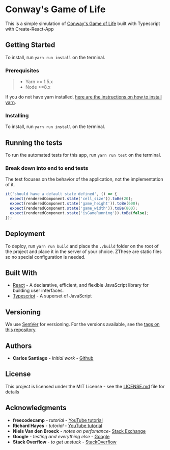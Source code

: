 # Conway's Game of Life

This is a simple simulation of [Conway's Game of Life](https://en.wikipedia.org/wiki/Conway%27s_Game_of_Life) built with Typescript with Create-React-App

## Getting Started

To install, run  `yarn run install` on the terminal.

### Prerequisites

> - Yarn >= 1.5.x
> - Node >=8.x

If you do not have yarn installed, [here are the instructions on how to install yarn](https://yarnpkg.com/lang/en/docs/install/#mac-stable).


### Installing

To install, run  `yarn run install` on the terminal.


## Running the tests

To run the automated tests for this app, run `yarn run test` on the terminal.

### Break down into end to end tests

The test focuses on the behavior of the application, not the implementation of it.

```js
it('should have a default state defined', () => {
  expect(renderedComponent.state('cell_size')).toBe(20);
  expect(renderedComponent.state('game_height')).toBe(600);
  expect(renderedComponent.state('game_width')).toBe(800);
  expect(renderedComponent.state('isGameRunning')).toBe(false);
});
```

## Deployment

To deploy, run `yarn run build` and place the `./build` folder on the root of the project and place it in the server of your choice. ZThese are static files so no special configuration is needed. 

## Built With

* [React](https://github.com/facebook/react) - A declarative, efficient, and flexible JavaScript library for building user interfaces. 
* [Typescript](https://github.com/Microsoft/TypeScript) - A superset of JavaScript


## Versioning

We use [SemVer](http://semver.org/) for versioning. For the versions available, see the [tags on this repository](https://github.com/csantiago132/game-of-life/releases). 

## Authors

* **Carlos Santiago** - *Initial work* - [Github](https://github.com/csantiago132)


## License

This project is licensed under the MIT License - see the [LICENSE.md](LICENSE.md) file for details

## Acknowledgments

* **freecodecamp** - *tutorial* - [YouTube tutorial](https://www.youtube.com/watch?v=PM0_Er3SvFQ)
* **Richard Hayes** - *tutorial* - [YouTube tutorial](https://www.youtube.com/watch?v=GB7Oh226mjM)
* **Niels Van den Broeck** - *notes on perfomance*- [Stack Exchange](https://codereview.stackexchange.com/questions/179206/conways-game-of-life-in-react)
* **Google** - *testing and everything else* - [Google](https://www.google.com)
* **Stack Overflow** - *to get unstuck* - [StackOverflow](https://stackoverflow.com/)

